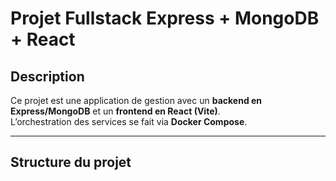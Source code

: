 # Projet Fullstack Express + MongoDB + React

## Description
Ce projet est une application de gestion avec un **backend en Express/MongoDB** et un **frontend en React (Vite)**.  
L’orchestration des services se fait via **Docker Compose**.

---

##  Structure du projet
